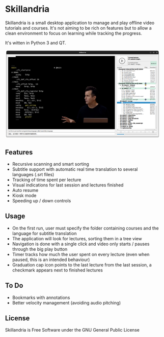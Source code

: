# Skillandria

Skillandria is a small desktop application to manage and play offline video tutorials and courses. 
It's not aiming to be rich on features but to allow a clean environment to focus on learning while tracking the progress. 

It's witten in Python 3 and QT.

![Alt text](skillandria.png "Goya in Action")


## Features
 - Recursive scanning and smart sorting
 - Subtitle support with automatic real time translation to several languages (.srt files)
 - Tracking of time spent per lecture
 - Visual indications for last session and lectures finished  
 - Auto resume
 - Kiosk mode
 - Speeding up / down controls

## Usage
 - On the first run, user must specify the folder containing courses and the language for subtitle translation
 - The application will look for lectures, sorting them in a tree view
 - Navigation is done with a single click and video only starts / pauses through the big play button
 - Timer tracks how much the user spent on every lecture (even when paused, this is an intended behaviour)
 - Graduation cap icon points to the last lecture from the last session, a checkmark appears next to finished lectures

## To Do
 - Bookmarks with annotations
 - Better velocity management (avoiding audio pitching)


## License
Skillandria is Free Software under the GNU General Public License 
